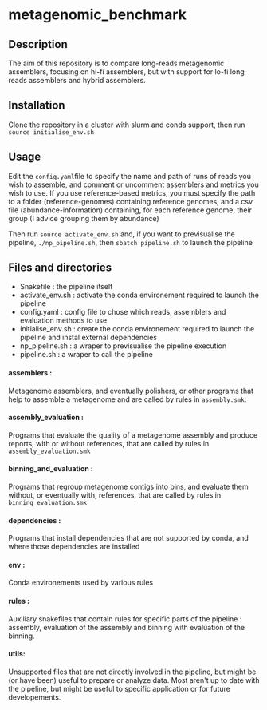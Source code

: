 # metagenomic_benchmark
## Description
The aim of this repository is to compare long-reads metagenomic assemblers, focusing on hi-fi assemblers, but with support for lo-fi long reads assemblers and hybrid assemblers.

## Installation
Clone the repository in a cluster with slurm and conda support, then run `source initialise_env.sh`

## Usage
Edit the `config.yaml`file to specify the name and path of runs of reads you wish to assemble, and comment or uncomment assemblers and metrics you wish to use.
If you use reference-based metrics, you must specify the path to a folder (reference-genomes) containing reference genomes, and a csv file (abundance-information) containing, for each reference genome, their group (I advice grouping them by abundance)

Then run `source activate_env.sh` and, if you want to previsualise the pipeline, `./np_pipeline.sh`, then `sbatch pipeline.sh` to launch the pipeline

## Files and directories
 - Snakefile : the pipeline itself
 - activate_env.sh : activate the conda environement required to launch the pipeline
 - config.yaml : config file to chose which reads, assemblers and evaluation methods to use
 - initialise_env.sh : create the conda environement required to launch the pipeline and instal external dependencies
 - np_pipeline.sh : a wraper to previsualise the pipeline execution
 - pipeline.sh : a wraper to call the pipeline

#### assemblers :
Metagenome assemblers, and eventually polishers, or other programs that help to assemble a metagenome and are called by rules in `assembly.smk`.

#### assembly_evaluation :
Programs that evaluate the quality of a metagenome assembly and produce reports, with or without references, that are called by rules in `assembly_evaluation.smk`

#### binning_and_evaluation :
Programs that regroup metagenome contigs into bins, and evaluate them without, or eventually with, references, that are called by rules in `binning_evaluation.smk`

#### dependencies :
Programs that install dependencies that are not supported by conda, and where those dependencies are installed

#### env :
Conda environements used by various rules

#### rules :
Auxiliary snakefiles that contain rules for specific parts of the pipeline : assembly, evaluation of the assembly and binning with evaluation of the binning. 

#### utils:
Unsupported files that are not directly involved in the pipeline, but might be (or have been) useful to prepare or analyze data. Most aren't up to date with the pipeline, but might be useful to specific application or for future developements.



